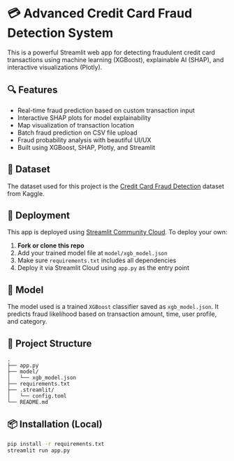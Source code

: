 # 💳 Advanced Credit Card Fraud Detection System

This is a powerful Streamlit web app for detecting fraudulent credit card transactions using machine learning (XGBoost), explainable AI (SHAP), and interactive visualizations (Plotly).

## 🔍 Features

- Real-time fraud prediction based on custom transaction input
- Interactive SHAP plots for model explainability
- Map visualization of transaction location
- Batch fraud prediction on CSV file upload
- Fraud probability analysis with beautiful UI/UX
- Built using XGBoost, SHAP, Plotly, and Streamlit

## 🚀 Dataset
The dataset used for this project is the [Credit Card Fraud Detection](https://www.kaggle.com/datasets/priyamchoksi/credit-card-transactions-dataset?resource=download&select=credit_card_transactions.csv)
dataset from Kaggle.

## 🚀 Deployment

This app is deployed using [Streamlit Community Cloud](https://streamlit.io/cloud). To deploy your own:

1. **Fork or clone this repo**
2. Add your trained model file at `model/xgb_model.json`
3. Make sure `requirements.txt` includes all dependencies
4. Deploy it via Streamlit Cloud using `app.py` as the entry point

## 🧠 Model

The model used is a trained `XGBoost` classifier saved as `xgb_model.json`. It predicts fraud likelihood based on transaction amount, time, user profile, and category.

## 📁 Project Structure

```
.
├── app.py
├── model/
│   └── xgb_model.json
├── requirements.txt
├── .streamlit/
│   └── config.toml
└── README.md
```

## 📦 Installation (Local)

```bash
pip install -r requirements.txt
streamlit run app.py
```

